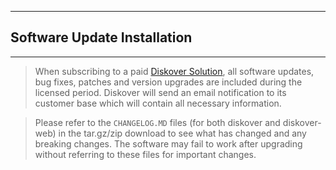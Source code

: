 ___
## Software Update Installation
___

>When subscribing to a paid [Diskover Solution](https://www.diskoverdata.com/solutions/), all software updates, bug fixes, patches and version upgrades are included during the licensed period. Diskover will send an email notification to its customer base which will contain all necessary information.

>Please refer to the `CHANGELOG.MD` files (for both diskover and diskover-web) in the tar.gz/zip download to see what has changed and any breaking changes. The software may fail to work after upgrading without referring to these files for important changes.
